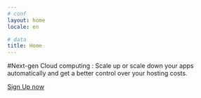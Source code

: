 ```yaml
---
# conf
layout: home
locale: en

# data
title: Home
---
```

#Next-gen Cloud computing&nbsp;: Scale up or scale down your apps automatically and get a better control over your hosting costs.

<a class="btn btn-primary btn-large" href="/en/#login-signup">Sign Up now</a>
